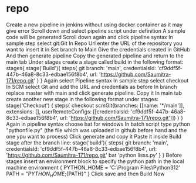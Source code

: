 # repo
 Create a new pipeline in jenkins without using docker container as it may give error
 Scroll down and select pipeline script under definition
 A sample code will be generated
 Scroll down again and click pipeline syntax
 In sample step select git:Git
 In Repo Url enter the URL of the repository you want to insert it in
 Set branch to Main
 Give the credentials created in GitHub
 And then generate pipeline
 Copy the generated pipeline and return to the main tab
 Under stages create a stage called build in the following format:
stages{
      stage('Build'){
            steps{
                git branch: 'main', credentialsId: 'cf9ddf5f-447b-46a8-8c33-edbae156f8b4', url: 'https://github.com/Saumitra-171/repo.git'
                }
              }
 Again select Pipeline syntax
 In sample step select checkout
 In SCM select Git and add the URL and credentials as before
 In branch replace master with main and click generate pipeline. Copy it
 In main tab create another new stage in the following format under stages:
        stage('Checkout') {
            steps{
            checkout scmGit(branches: [[name: '*/main']], extensions: [], userRemoteConfigs: [[credentialsId: 'cf9ddf5f-447b-46a8-8c33-edbae156f8b4', url: 'https://github.com/Saumitra-171/repo.git']])
            }
        }
 Again in pipeline syntax choose bat for windows
 In batch script type python "pythonfile.py" (the file which was uploaded in github before hand and the one ypu want to process)
 Click generate and copy it
 Paste it inside Build stage after the branch line:
stage('build'){
            steps{
                git branch: 'main', credentialsId: 'cf9ddf5f-447b-46a8-8c33-edbae156f8b4', url: 'https://github.com/Saumitra-171/repo.git'
                bat 'python lisss.py'
            }
        }
 Before stages insert an environment block to specify the python path in the local machine
environment {
        PYTHON_HOME = 'C:\\Program Files\\Python312'
        PATH = "${PYTHON_HOME};${PATH}"
    }
 Click save and then Build Now
